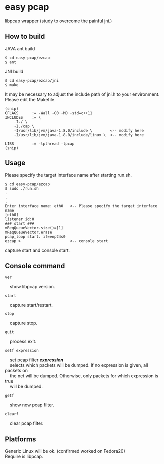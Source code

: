 easy pcap
===============

libpcap wrapper (study to overcome the painful jni.) 


How to build
--------
JAVA ant build

	$ cd easy-pcap/ezcap
	$ ant

JNI build

	$ cd easy-pcap/ezcap/jni
	$ make

It may be necessary to adjust the include path of jni.h to your environment.  
Please edit the Makefile.

	(snip)
	CFLAGS      := -Wall -O0 -MD -std=c++11
	INCLUDES    := \
		-I./ \
		-I./cap \
		-I/usr/lib/jvm/java-1.8.0/include \        <-- modify here
		-I/usr/lib/jvm/java-1.8.0/include/linux \  <-- modify here
	
	LIBS        := -lpthread -lpcap
	(snip)

Usage
--------
Please specify the target interface name after starting run.sh.

	$ cd easy-pcap/ezcap
	$ sudo ./run.sh
	.
	.
	.
	Enter interface name: eth0   <-- Please specify the target interface name
	[eth0]
	listener id:0
	### start ###
	mReqQueueVector.size()=[1]
	mReqQueueVector.erase
	pcap_loop start. if=enp24s0
	ezcap >                      <-- console start

capture start and console start.

Console command
------------
	ver
&nbsp;&nbsp;&nbsp;&nbsp;show libpcap version.

	start
&nbsp;&nbsp;&nbsp;&nbsp;capture start/restart.

	stop
&nbsp;&nbsp;&nbsp;&nbsp;capture stop.

	quit
&nbsp;&nbsp;&nbsp;&nbsp;process exit.

	setf expression
&nbsp;&nbsp;&nbsp;&nbsp;set pcap filter ***expression***   
&nbsp;&nbsp;&nbsp;&nbsp;selects which packets will be dumped. If no expression is given, all packets on  
&nbsp;&nbsp;&nbsp;&nbsp;the net will be dumped. Otherwise, only packets for which expression is true  
&nbsp;&nbsp;&nbsp;&nbsp;will be dumped.

	getf
&nbsp;&nbsp;&nbsp;&nbsp;show now pcap filter.

	clearf
&nbsp;&nbsp;&nbsp;&nbsp;clear pcap filter.

Platforms
------------
Generic Linux will be ok. (confirmed worked on Fedora20)  
Require is libpcap.

